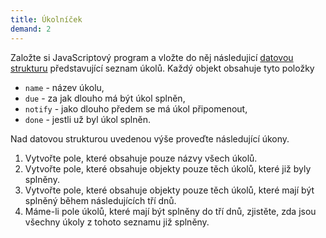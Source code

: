```yaml
---
title: Úkolníček
demand: 2
---
```


Založte si JavaScriptový program a vložte do něj následujicí [datovou strukturu](assets/tasks.js) představující seznam úkolů. Každý objekt obsahuje tyto položky

- `name` - název úkolu,
- `due` - za jak dlouho má být úkol splněn,
- `notify` - jako dlouho předem se má úkol připomenout,
- `done` - jestli už byl úkol splněn.

Nad datovou strukturou uvedenou výše proveďte následující úkony.

1. Vytvořte pole, které obsahuje pouze názvy všech úkolů.
1. Vytvořte pole, které obsahuje objekty pouze těch úkolů, které již byly splněny.
1. Vytvořte pole, které obsahuje objekty pouze těch úkolů, které mají být splněný během následujících tří dnů.
1. Máme-li pole úkolů, které mají být splněny do tří dnů, zjistěte, zda jsou všechny úkoly z tohoto seznamu již splněny.
